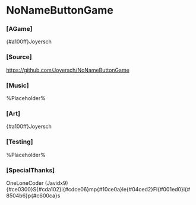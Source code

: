 # NoNameButtonGame


### [AGame]
{#a100ff}Joyersch



### [Source]
https://github.com/Joyersch/NoNameButtonGame



### [Music]
%Placeholder%



### [Art]
{#a100ff}Joyersch



### [Testing]
%Placeholder%

### [SpecialThanks]
OneLoneCoder (Javidx9)
{#ce0300}S{#cda102}i{#cdce06}mp{#10ce0a}le{#04ced2}Fl{#001ed0}i{#8504b6}p{#c600ca}s


